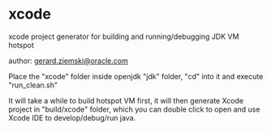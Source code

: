 # xcode
xcode project generator for building and running/debugging JDK VM hotspot

author: gerard.ziemski@oracle.com

Place the "xcode" folder inside openjdk "jdk" folder, "cd" into it and execute "run_clean.sh"

It will take a while to build hotspot VM first, it will then generate Xcode project in "build/xcode" folder,
which you can double click to open and use Xcode IDE to develop/debug/run java. 
